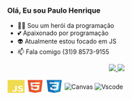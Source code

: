 ### Olá, Eu sou Paulo Henrique



- 🐱‍🏍 Sou um herói da programação
- 💕 Apaixonado por programação
- 👽 Atualmente estou focado em JS
- 📫 Fala comigo (31)9 8573-9155

<!---
Da uma olhadinha nos meus projetos 😜😜
--->

<div align="center">
  <a href="https://github.com/PauloH1999">
  <img height="180em" src="https://github-readme-stats.vercel.app/api?username=PauloH1999&show_icons=true&theme=cobalt&include_all_commits=true&count_private=true"/>
  <img height="180em" src="https://github-readme-stats.vercel.app/api/top-langs/?username=PauloH1999&layout=compact&langs_count=7&theme=cobalt"/>
</div>
  
  <div style="display: inline-block;"><br>
    <img align="center" alt="Js" height="30" width="40" src="https://raw.githubusercontent.com/devicons/devicon/master/icons/javascript/javascript-plain.svg">
    <img align="center" alt="HTML" height="30" width="40" src="https://raw.githubusercontent.com/devicons/devicon/master/icons/html5/html5-original.svg">
    <img align="center" alt="CSS" height="30" width="40" src="https://raw.githubusercontent.com/devicons/devicon/master/icons/css3/css3-original.svg">
    <img align="center" alt="Canvas" height="30" width="40" src="https://cdn.jsdelivr.net/gh/devicons/devicon/icons/canva/canva-original.svg" />
    <img align="center" alt="Vscode" height="30" width="40" src="https://cdn.jsdelivr.net/gh/devicons/devicon/icons/vscode/vscode-original.svg" />
  </div>
